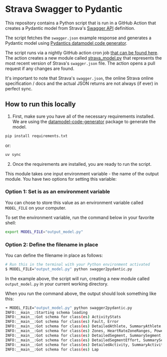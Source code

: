 # Strava Swagger to Pydantic

This repository contains a Python script that is run in  a GitHub Action that 
creates a Pydantic model from Strava's [Swagger API](https://developers.strava.com/playground/) definition.

The script fetches the `swagger.json` example response and generates 
a Pydantic model using [Pydantics datamodel code generator](https://docs.pydantic.dev/latest/integrations/datamodel_code_generator/).

The script runs via a nightly GitHub action cron job 
[that can be found here](https://github.com/stravalib/stravalib/blob/main/.github/workflows/check-strava-api.yml). 
The action creates a new module called 
[strava_model.py](https://github.com/stravalib/stravalib/blob/main/src/stravalib/strava_model.py) 
that represents the most recent version of Strava's `swagger.json` file. The 
action opens a pull request if any changes are found.

It's important to note that Strava's `swagger.json`, the online Strava online 
specification / docs and the actual JSON returns are not always (if ever) 
in perfect sync.

## How to run this locally

1. First, make sure you have all of the necessary requirements installed. We are using the [datamodel-code-generator](https://docs.pydantic.dev/latest/integrations/datamodel_code_generator/) package to generate the model.

```bash
pip install requirements.txt
```

or:

```bash
uv sync
```

2. Once the requirements are installed, you are ready to run the script.

This module takes one input environment variable - the name of the 
output module. You have two options for setting this variable:

### Option 1: Set is as an environment variable 

You can chose to store this value as an environment variable called 
`MODEL_FILE` on your computer.

To set the environment variable, run the command below in your favorite shell:

```bash
export MODEL_FILE="output_model.py"
```

### Option 2: Define the filename in place 

You can define the filename in place as follows:

```bash
# Run this in the terminal with your Python environment activated
$ MODEL_FILE="output_model.py" python swagger2pydantic.py
```

In the example above, the script will run, creating a new module called
`output_model.py` in your current working directory.

When you run the command above, the output should look something like this:

```bash
➜ MODEL_FILE="output_model.py" python swagger2pydantic.py
INFO:__main__:Starting schema loading
INFO:__main__:Got schema for class(es) ActivityStats
INFO:__main__:Got schema for class(es) Fault, Error
INFO:__main__:Got schema for class(es) DetailedAthlete, SummaryAthlete, ClubAthlete, MetaAthlete
INFO:__main__:Got schema for class(es) Zones, HeartRateZoneRanges, PowerZoneRanges, ZoneRanges, ZoneRange, TimedZoneRange, TimedZoneDistribution, ActivityZone
INFO:__main__:Got schema for class(es) DetailedSegment, SummarySegment, ExplorerResponse, ExplorerSegment
INFO:__main__:Got schema for class(es) DetailedSegmentEffort, SummarySegmentEffort, SummaryPRSegmentEffort
INFO:__main__:Got schema for class(es) DetailedActivity, SummaryActivity, MetaActivity, UpdatableActivity, ClubActivity
INFO:__main__:Got schema for class(es) Lap
```


